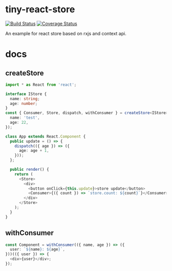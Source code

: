 # tiny-react-store

[![Build Status](https://travis-ci.org/Elvisz/tiny-react-store.svg?branch=master)](https://travis-ci.org/Elvisz/tiny-react-store)
[![Coverage Status](https://coveralls.io/repos/github/Elvisz/tiny-react-store/badge.svg)](https://coveralls.io/github/Elvisz/tiny-react-store)

An example for react store based on rxjs and context api.

# docs

## createStore

```typescript
import * as React from 'react';

interface IStore {
  name: string;
  age: number;
}
const { Consumer, Store, dispatch, withConsumer } = createStore<IStore>({
  name: 'test',
  age: 22,
});

class App extends React.Component {
  public update = () => {
    dispatch(({ age }) => ({
      age: age + 1,
    }));
  };

  public render() {
    return (
      <Store>
        <div>
          <button onClick={this.update}>store update</button>
          <Consumer>{({ count }) => `store.count: ${count}`}</Consumer>
        </div>
      </Store>
    );
  }
}
```

## withConsumer

```typescript
const Component = withConsumer(({ name, age }) => ({
  user: `${name}: ${age}`,
}))(({ user }) => {
  <div>{user}</div>;
});
```
